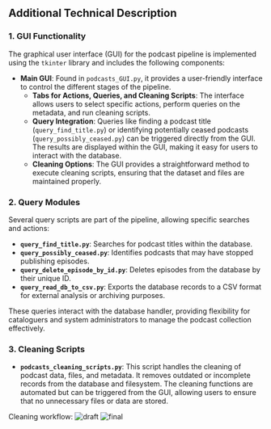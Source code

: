 ## Additional Technical Description

### 1. GUI Functionality

The graphical user interface (GUI) for the podcast pipeline is implemented using the `tkinter` library and includes the following components:
- **Main GUI**: Found in `podcasts_GUI.py`, it provides a user-friendly interface to control the different stages of the pipeline.
  - **Tabs for Actions, Queries, and Cleaning Scripts**: The interface allows users to select specific actions, perform queries on the metadata, and run cleaning scripts.
  - **Query Integration**: Queries like finding a podcast title (`query_find_title.py`) or identifying potentially ceased podcasts (`query_possibly_ceased.py`) can be triggered directly from the GUI. The results are displayed within the GUI, making it easy for users to interact with the database.
  - **Cleaning Options**: The GUI provides a straightforward method to execute cleaning scripts, ensuring that the dataset and files are maintained properly.

### 2. Query Modules

Several query scripts are part of the pipeline, allowing specific searches and actions:
- **`query_find_title.py`**: Searches for podcast titles within the database.
- **`query_possibly_ceased.py`**: Identifies podcasts that may have stopped publishing episodes.
- **`query_delete_episode_by_id.py`**: Deletes episodes from the database by their unique ID.
- **`query_read_db_to_csv.py`**: Exports the database records to a CSV format for external analysis or archiving purposes.

These queries interact with the database handler, providing flexibility for cataloguers and system administrators to manage the podcast collection effectively.

### 3. Cleaning Scripts

- **`podcasts_cleaning_scripts.py`**: This script handles the cleaning of podcast data, files, and metadata. It removes outdated or incomplete records from the database and filesystem. The cleaning functions are automated but can be triggered from the GUI, allowing users to ensure that no unnecessary files or data are stored.

Cleaning workflow:
![draft](documents/podcasts_cleaning_scheme.jpg)
![final](documents/podcasts_cleaning.jpg)

